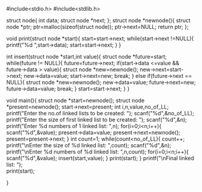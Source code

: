 #include<stdio.h>
#include<stdlib.h>

struct node{
    int data;
    struct node *next;
};
struct node *newnode(){
    struct node *ptr;
    ptr=malloc(sizeof(struct node));
    ptr->next=NULL;
    return ptr;
};

void print(struct node *start){
    start=start->next;
    while(start->next !=NULL){
        printf("%d ",start->data);
        start=start->next;
    }
}

int insert(struct node *start,int value){
    struct node *future=start;
    while(future != NULL){
        future=future->next;
        if(start->data <=value && future->data > value){
            struct node *new=newnode();
            new->next=start->next;
            new->data=value;
            start->next=new;
            break;
        }
        else if(future->next == NULL){
            struct node *new=newnode();
            new->data=value;
            future->next=new;
            future->data=value;
            break;
        }
        start=start->next;
    }
}

void main(){
    struct node *start=newnode();
    struct node *present=newnode();
    start->next=present;
    int i,n,value,no_of_LL;
    printf("Enter the no.of linked lists to be created: ");
    scanf("%d",&no_of_LL);
    printf("Enter the size of first linked list to be created: ");
    scanf("%d",&n);
    printf("Enter %d numbers of 1 linked list: ",n);
    for(i=0;i<n;i++){
        scanf("%d",&value);
        present->data=value;
        present->next=newnode();
        present=present->next;
    }
    int count=1;
    while(count<no_of_LL){
        count++;
        printf("\nEnter the size of %d linked list: ",count);
        scanf("%d",&n);
        printf("\nEnter %d numbers of %d linked list: ",n,count);
        for(i=0;i<n;i++){
            scanf("%d",&value);
            insert(start,value);
        }
        print(start);
    }
    printf("\nFinal linked list: ");		
    print(start);
    
}
